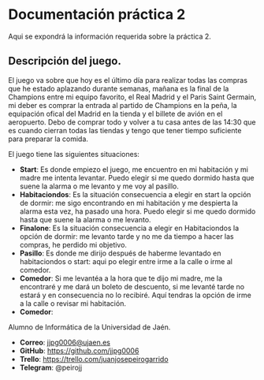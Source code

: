 # Documentación práctica 2
Aqui se expondrá la información requerida sobre la práctica 2.

## Descripción del juego.
El juego va sobre que hoy es el último día para realizar todas las compras que he estado aplazando durante semanas, mañana es la final de la Champions entre mi equipo favorito, el Real Madrid y el Paris Saint Germain, mi deber es comprar la entrada al partido de Champions en la peña, la equipación ofical del Madrid en la tienda y el billete de avión en el aeropuerto. Debo de comprar todo y volver a tu casa antes de las 14:30 que es cuando cierran todas las tiendas y tengo que tener tiempo suficiente para preparar la comida.

El juego tiene las siguientes situaciones:
* **Start**: Es donde empiezo el juego, me encuentro en mi habitación y mi madre me intenta levantar. Puedo elegir si me quedo dormido hasta que suene la alarma o me levanto y me voy al pasillo.
* **Habitaciondos**: Es la situación consecuencia a elegir en start la opción de dormir: me sigo encontrando en mi habitación y me despierta la alarma esta vez, ha pasado una hora.  Puedo elegir si me quedo dormido hasta que suene la alarma o me levanto.
* **Finalone**: Es la situación consecuencia a elegir en Habitaciondos la opción de dormir: me levanto tarde y no me da tiempo a hacer las compras, he perdido mi objetivo.
* **Pasillo**: Es donde me dirijo después de haberme levantado en habitaciondos o start: aqui po elegir entre irme a la calle o irme al comedor.
* **Comedor**: Si me levantéa a la hora que te dijo mi madre, me la encontraré y me dará un boleto de descuento, si me levanté tarde no estará y en consecuencia no lo recibiré. Aquí tendras la opción de irme a la calle o revisar mi habitación.
* **Comedor**:


Alumno de Informática de la Universidad de Jaén.
* **Correo**: jjpg0006@ujaen.es
* **GitHub**: https://github.com/jjpg0006
* **Trello**: https://trello.com/juanjosepeirogarrido
* **Telegram**: @peirojj


